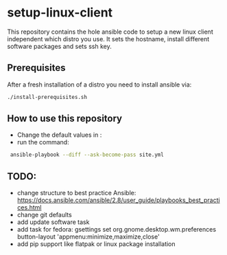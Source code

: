 # setup-linux-client
This repository contains the hole ansible code to setup a new linux client independent which distro you use.
It sets the hostname, install different software packages and sets ssh key.

## Prerequisites

After a fresh installation of a distro you need to install ansible via:

```bash
./install-prerequisites.sh
```

## How to use this repository

* Change the default values in <path>:
* run the command:

```bash
 ansible-playbook --diff --ask-become-pass site.yml
```

## TODO:

* change structure to best practice Ansible: https://docs.ansible.com/ansible/2.8/user_guide/playbooks_best_practices.html
* change git defaults
* add update software task
* add task for fedora: gsettings set org.gnome.desktop.wm.preferences button-layout 'appmenu:minimize,maximize,close'
* add pip support like flatpak or linux package installation
